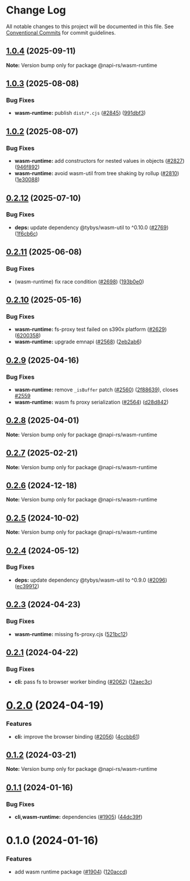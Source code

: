 # Change Log

All notable changes to this project will be documented in this file.
See [Conventional Commits](https://conventionalcommits.org) for commit guidelines.

## [1.0.4](https://github.com/napi-rs/napi-rs/compare/@napi-rs/wasm-runtime@1.0.3...@napi-rs/wasm-runtime@1.0.4) (2025-09-11)

**Note:** Version bump only for package @napi-rs/wasm-runtime

## [1.0.3](https://github.com/napi-rs/napi-rs/compare/@napi-rs/wasm-runtime@1.0.2...@napi-rs/wasm-runtime@1.0.3) (2025-08-08)

### Bug Fixes

- **wasm-runtime:** publish `dist/*.cjs` ([#2845](https://github.com/napi-rs/napi-rs/issues/2845)) ([991dbf3](https://github.com/napi-rs/napi-rs/commit/991dbf3d902e23a48c828e501ecdff92ee95bff4))

## [1.0.2](https://github.com/napi-rs/napi-rs/compare/@napi-rs/wasm-runtime@1.0.1...@napi-rs/wasm-runtime@1.0.2) (2025-08-07)

### Bug Fixes

- **wasm-runtime:** add constructors for nested values in objects ([#2827](https://github.com/napi-rs/napi-rs/issues/2827)) ([946f892](https://github.com/napi-rs/napi-rs/commit/946f8929fc37cb0fac586f459e83f761159ab3b9))
- **wasm-runtime:** avoid wasm-util from tree shaking by rollup ([#2810](https://github.com/napi-rs/napi-rs/issues/2810)) ([1e30088](https://github.com/napi-rs/napi-rs/commit/1e30088198611f63a91c5328b3a1ad9aad46c90d))

## [0.2.12](https://github.com/napi-rs/napi-rs/compare/@napi-rs/wasm-runtime@0.2.11...@napi-rs/wasm-runtime@0.2.12) (2025-07-10)

### Bug Fixes

- **deps:** update dependency @tybys/wasm-util to ^0.10.0 ([#2769](https://github.com/napi-rs/napi-rs/issues/2769)) ([1f6cb6c](https://github.com/napi-rs/napi-rs/commit/1f6cb6c453aca6bc1a9d1d9169ce41a2f01da7db))

## [0.2.11](https://github.com/napi-rs/napi-rs/compare/@napi-rs/wasm-runtime@0.2.10...@napi-rs/wasm-runtime@0.2.11) (2025-06-08)

### Bug Fixes

- (wasm-runtime) fix race condition ([#2698](https://github.com/napi-rs/napi-rs/issues/2698)) ([193b0e0](https://github.com/napi-rs/napi-rs/commit/193b0e00439b123e7404f1326253138963deb7be))

## [0.2.10](https://github.com/napi-rs/napi-rs/compare/@napi-rs/wasm-runtime@0.2.9...@napi-rs/wasm-runtime@0.2.10) (2025-05-16)

### Bug Fixes

- **wasm-runtime:** fs-proxy test failed on s390x platform ([#2629](https://github.com/napi-rs/napi-rs/issues/2629)) ([6200358](https://github.com/napi-rs/napi-rs/commit/620035804b71de091e8879a81b35d7e459a0e0dd))
- **wasm-runtime:** upgrade emnapi ([#2568](https://github.com/napi-rs/napi-rs/issues/2568)) ([2eb2ab6](https://github.com/napi-rs/napi-rs/commit/2eb2ab619f9fb924453e21d2198fe67ea21b9680))

## [0.2.9](https://github.com/napi-rs/napi-rs/compare/@napi-rs/wasm-runtime@0.2.8...@napi-rs/wasm-runtime@0.2.9) (2025-04-16)

### Bug Fixes

- **wasm-runtime:** remove `_isBuffer` patch ([#2560](https://github.com/napi-rs/napi-rs/issues/2560)) ([2f88639](https://github.com/napi-rs/napi-rs/commit/2f88639191bea91dbf1f23b8a252a5111651be58)), closes [#2559](https://github.com/napi-rs/napi-rs/issues/2559)
- **wasm-runtime:** wasm fs proxy serialization ([#2564](https://github.com/napi-rs/napi-rs/issues/2564)) ([d28d842](https://github.com/napi-rs/napi-rs/commit/d28d8420d348e47829ed622e807f5cb3e56a8a2a))

## [0.2.8](https://github.com/napi-rs/napi-rs/compare/@napi-rs/wasm-runtime@0.2.7...@napi-rs/wasm-runtime@0.2.8) (2025-04-01)

**Note:** Version bump only for package @napi-rs/wasm-runtime

## [0.2.7](https://github.com/napi-rs/napi-rs/compare/@napi-rs/wasm-runtime@0.2.6...@napi-rs/wasm-runtime@0.2.7) (2025-02-21)

**Note:** Version bump only for package @napi-rs/wasm-runtime

## [0.2.6](https://github.com/napi-rs/napi-rs/compare/@napi-rs/wasm-runtime@0.2.5...@napi-rs/wasm-runtime@0.2.6) (2024-12-18)

**Note:** Version bump only for package @napi-rs/wasm-runtime

## [0.2.5](https://github.com/napi-rs/napi-rs/compare/@napi-rs/wasm-runtime@0.2.4...@napi-rs/wasm-runtime@0.2.5) (2024-10-02)

**Note:** Version bump only for package @napi-rs/wasm-runtime

## [0.2.4](https://github.com/napi-rs/napi-rs/compare/@napi-rs/wasm-runtime@0.2.3...@napi-rs/wasm-runtime@0.2.4) (2024-05-12)

### Bug Fixes

- **deps:** update dependency @tybys/wasm-util to ^0.9.0 ([#2096](https://github.com/napi-rs/napi-rs/issues/2096)) ([ec39912](https://github.com/napi-rs/napi-rs/commit/ec3991252710870c621edb4825bd4bf076ad45b0))

## [0.2.3](https://github.com/napi-rs/napi-rs/compare/@napi-rs/wasm-runtime@0.2.2...@napi-rs/wasm-runtime@0.2.3) (2024-04-23)

### Bug Fixes

- **wasm-runtime:** missing fs-proxy.cjs ([521bc12](https://github.com/napi-rs/napi-rs/commit/521bc12e43aa718a66fdab3c9b8045a118e073d5))

## [0.2.1](https://github.com/napi-rs/napi-rs/compare/@napi-rs/wasm-runtime@0.2.0...@napi-rs/wasm-runtime@0.2.1) (2024-04-22)

### Bug Fixes

- **cli:** pass fs to browser worker binding ([#2062](https://github.com/napi-rs/napi-rs/issues/2062)) ([12aec3c](https://github.com/napi-rs/napi-rs/commit/12aec3c1354d3b2c722787de38325477c750e988))

# [0.2.0](https://github.com/napi-rs/napi-rs/compare/@napi-rs/wasm-runtime@0.1.2...@napi-rs/wasm-runtime@0.2.0) (2024-04-19)

### Features

- **cli:** improve the browser binding ([#2056](https://github.com/napi-rs/napi-rs/issues/2056)) ([4ccbb61](https://github.com/napi-rs/napi-rs/commit/4ccbb6117943d5aa06f985eced1555ecf4c6fb05))

## [0.1.2](https://github.com/napi-rs/napi-rs/compare/@napi-rs/wasm-runtime@0.1.1...@napi-rs/wasm-runtime@0.1.2) (2024-03-21)

**Note:** Version bump only for package @napi-rs/wasm-runtime

## [0.1.1](https://github.com/napi-rs/napi-rs/compare/@napi-rs/wasm-runtime@0.1.0...@napi-rs/wasm-runtime@0.1.1) (2024-01-16)

### Bug Fixes

- **cli,wasm-runtime:** dependencies ([#1905](https://github.com/napi-rs/napi-rs/issues/1905)) ([44dc39f](https://github.com/napi-rs/napi-rs/commit/44dc39f1f0d073f8a768e84c8d5aa4783d90b247))

# 0.1.0 (2024-01-16)

### Features

- add wasm runtime package ([#1904](https://github.com/napi-rs/napi-rs/issues/1904)) ([120accd](https://github.com/napi-rs/napi-rs/commit/120accd965f03e1de89d0d9a2fba69b97d70b95c))
